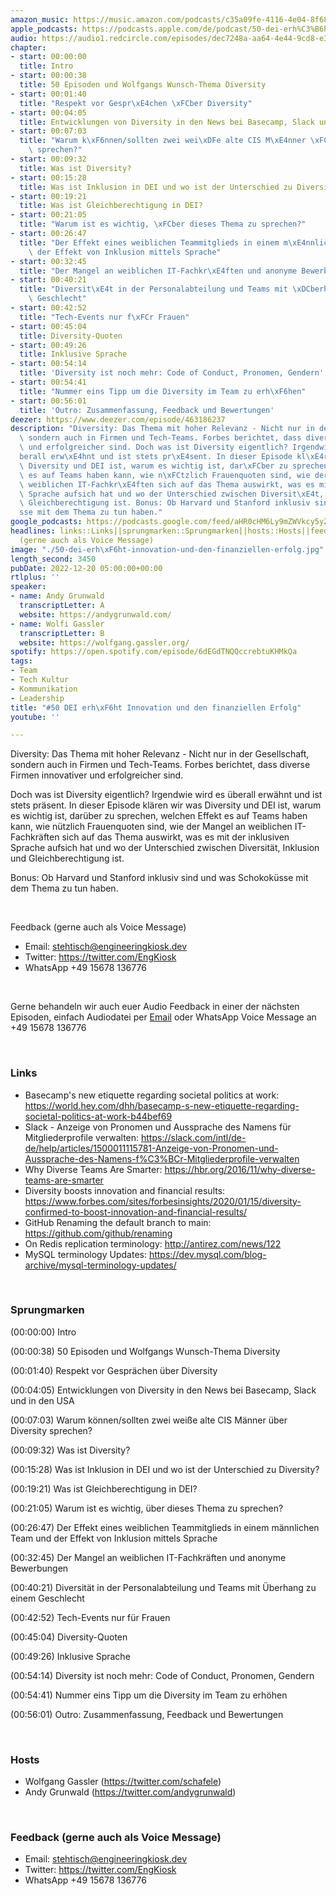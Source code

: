 ```yaml
---
amazon_music: https://music.amazon.com/podcasts/c35a09fe-4116-4e04-8f68-77d61b112e46/episodes/c9901f96-855e-4694-83a1-42454d2e94d7/engineering-kiosk-50-dei-erh%C3%B6ht-innovation-und-den-finanziellen-erfolg
apple_podcasts: https://podcasts.apple.com/de/podcast/50-dei-erh%C3%B6ht-innovation-und-den-finanziellen-erfolg/id1603082924?i=1000590704508
audio: https://audio1.redcircle.com/episodes/dec7248a-aa64-4e44-9cd8-e3ff49fd1abc/stream.mp3
chapter:
- start: 00:00:00
  title: Intro
- start: 00:00:38
  title: 50 Episoden und Wolfgangs Wunsch-Thema Diversity
- start: 00:01:40
  title: "Respekt vor Gespr\xE4chen \xFCber Diversity"
- start: 00:04:05
  title: Entwicklungen von Diversity in den News bei Basecamp, Slack und in den USA
- start: 00:07:03
  title: "Warum k\xF6nnen/sollten zwei wei\xDFe alte CIS M\xE4nner \xFCber Diversity\
    \ sprechen?"
- start: 00:09:32
  title: Was ist Diversity?
- start: 00:15:28
  title: Was ist Inklusion in DEI und wo ist der Unterschied zu Diversity?
- start: 00:19:21
  title: Was ist Gleichberechtigung in DEI?
- start: 00:21:05
  title: "Warum ist es wichtig, \xFCber dieses Thema zu sprechen?"
- start: 00:26:47
  title: "Der Effekt eines weiblichen Teammitglieds in einem m\xE4nnlichen Team und\
    \ der Effekt von Inklusion mittels Sprache"
- start: 00:32:45
  title: "Der Mangel an weiblichen IT-Fachkr\xE4ften und anonyme Bewerbungen"
- start: 00:40:21
  title: "Diversit\xE4t in der Personalabteilung und Teams mit \xDCberhang zu einem\
    \ Geschlecht"
- start: 00:42:52
  title: "Tech-Events nur f\xFCr Frauen"
- start: 00:45:04
  title: Diversity-Quoten
- start: 00:49:26
  title: Inklusive Sprache
- start: 00:54:14
  title: 'Diversity ist noch mehr: Code of Conduct, Pronomen, Gendern'
- start: 00:54:41
  title: "Nummer eins Tipp um die Diversity im Team zu erh\xF6hen"
- start: 00:56:01
  title: 'Outro: Zusammenfassung, Feedback und Bewertungen'
deezer: https://www.deezer.com/episode/463186237
description: "Diversity: Das Thema mit hoher Relevanz - Nicht nur in der Gesellschaft,\
  \ sondern auch in Firmen und Tech-Teams. Forbes berichtet, dass diverse Firmen innovativer\
  \ und erfolgreicher sind. Doch was ist Diversity eigentlich? Irgendwie wird es \xFC\
  berall erw\xE4hnt und ist stets pr\xE4sent. In dieser Episode kl\xE4ren wir was\
  \ Diversity und DEI ist, warum es wichtig ist, dar\xFCber zu sprechen, welchen Effekt\
  \ es auf Teams haben kann, wie n\xFCtzlich Frauenquoten sind, wie der Mangel an\
  \ weiblichen IT-Fachkr\xE4ften sich auf das Thema auswirkt, was es mit der inklusiven\
  \ Sprache aufsich hat und wo der Unterschied zwischen Diversit\xE4t, Inklusion und\
  \ Gleichberechtigung ist. Bonus: Ob Harvard und Stanford inklusiv sind und was Schokok\xFC\
  sse mit dem Thema zu tun haben."
google_podcasts: https://podcasts.google.com/feed/aHR0cHM6Ly9mZWVkcy5yZWRjaXJjbGUuY29tLzBlY2ZkZmQ3LWZkYTEtNGMzZC05NTE1LTQ3NjcyN2Y5ZGY1ZQ/episode/NjkyM2Y1NTEtMjgwMC00N2NhLTlhMzctMWRlYjU3NjEyMDEx?sa=X&ved=2ahUKEwjz-rmZz4f8AhWCIGIAHYqeCqQQkfYCegQIARAF
headlines: links::Links||sprungmarken::Sprungmarken||hosts::Hosts||feedback-gerne-auch-als-voice-message::Feedback
  (gerne auch als Voice Message)
image: "./50-dei-erh\xF6ht-innovation-und-den-finanziellen-erfolg.jpg"
length_second: 3450
pubDate: 2022-12-20 05:00:00+00:00
rtlplus: ''
speaker:
- name: Andy Grunwald
  transcriptLetter: A
  website: https://andygrunwald.com/
- name: Wolfi Gassler
  transcriptLetter: B
  website: https://wolfgang.gassler.org/
spotify: https://open.spotify.com/episode/6dEGdTNQQccrebtuKHMkQa
tags:
- Team
- Tech Kultur
- Kommunikation
- Leadership
title: "#50 DEI erh\xF6ht Innovation und den finanziellen Erfolg"
youtube: ''

---
```

<p>Diversity: Das Thema mit hoher Relevanz - Nicht nur in der Gesellschaft, sondern auch in Firmen und Tech-Teams. Forbes berichtet, dass diverse Firmen innovativer und erfolgreicher sind.</p><p>Doch was ist Diversity eigentlich? Irgendwie wird es überall erwähnt und ist stets präsent. In dieser Episode klären wir was Diversity und DEI ist, warum es wichtig ist, darüber zu sprechen, welchen Effekt es auf Teams haben kann, wie nützlich Frauenquoten sind, wie der Mangel an weiblichen IT-Fachkräften sich auf das Thema auswirkt, was es mit der inklusiven Sprache aufsich hat und wo der Unterschied zwischen Diversität, Inklusion und Gleichberechtigung ist.</p><p>Bonus: Ob Harvard und Stanford inklusiv sind und was Schokoküsse mit dem Thema zu tun haben.</p><p><br></p><p>Feedback (gerne auch als Voice Message)</p><ul><li>Email: <a href="mailto:stehtisch@engineeringkiosk.dev" rel="nofollow">stehtisch@engineeringkiosk.dev</a></li><li>Twitter: <a href="https://twitter.com/EngKiosk" rel="nofollow">https://twitter.com/EngKiosk</a></li><li>WhatsApp +49 15678 136776</li></ul><p><br></p><p>Gerne behandeln wir auch euer Audio Feedback in einer der nächsten Episoden, einfach Audiodatei per <a href="https://engineeringkiosk.dev/kontakt/">Email</a> oder WhatsApp Voice Message an +49 15678 136776</p><p><br></p><h3 id="links">Links</h3><ul><li>Basecamp&#39;s new etiquette regarding societal politics at work: <a href="https://world.hey.com/dhh/basecamp-s-new-etiquette-regarding-societal-politics-at-work-b44bef69" rel="nofollow">https://world.hey.com/dhh/basecamp-s-new-etiquette-regarding-societal-politics-at-work-b44bef69</a></li><li>Slack - Anzeige von Pronomen und Aussprache des Namens für Mitgliederprofile verwalten: <a href="https://slack.com/intl/de-de/help/articles/1500011115781-Anzeige-von-Pronomen-und-Aussprache-des-Namens-f%C3%BCr-Mitgliederprofile-verwalten" rel="nofollow">https://slack.com/intl/de-de/help/articles/1500011115781-Anzeige-von-Pronomen-und-Aussprache-des-Namens-f%C3%BCr-Mitgliederprofile-verwalten</a></li><li>Why Diverse Teams Are Smarter: <a href="https://hbr.org/2016/11/why-diverse-teams-are-smarter" rel="nofollow">https://hbr.org/2016/11/why-diverse-teams-are-smarter</a></li><li>Diversity boosts innovation and financial results: <a href="https://www.forbes.com/sites/forbesinsights/2020/01/15/diversity-confirmed-to-boost-innovation-and-financial-results/" rel="nofollow">https://www.forbes.com/sites/forbesinsights/2020/01/15/diversity-confirmed-to-boost-innovation-and-financial-results/</a> </li><li>GitHub Renaming the default branch to main: <a href="https://github.com/github/renaming" rel="nofollow">https://github.com/github/renaming</a></li><li>On Redis replication terminology: <a href="http://antirez.com/news/122" rel="nofollow">http://antirez.com/news/122</a></li><li>MySQL terminology Updates: <a href="https://dev.mysql.com/blog-archive/mysql-terminology-updates/" rel="nofollow">https://dev.mysql.com/blog-archive/mysql-terminology-updates/</a> </li></ul><p><br></p><h3 id="sprungmarken">Sprungmarken</h3><p>(00:00:00) Intro</p><p>(00:00:38) 50 Episoden und Wolfgangs Wunsch-Thema Diversity</p><p>(00:01:40) Respekt vor Gesprächen über Diversity</p><p>(00:04:05) Entwicklungen von Diversity in den News bei Basecamp, Slack und in den USA</p><p>(00:07:03) Warum können/sollten zwei weiße alte CIS Männer über Diversity sprechen?</p><p>(00:09:32) Was ist Diversity?</p><p>(00:15:28) Was ist Inklusion in DEI und wo ist der Unterschied zu Diversity?</p><p>(00:19:21) Was ist Gleichberechtigung in DEI?</p><p>(00:21:05) Warum ist es wichtig, über dieses Thema zu sprechen?</p><p>(00:26:47) Der Effekt eines weiblichen Teammitglieds in einem männlichen Team und der Effekt von Inklusion mittels Sprache</p><p>(00:32:45) Der Mangel an weiblichen IT-Fachkräften und anonyme Bewerbungen</p><p>(00:40:21) Diversität in der Personalabteilung und Teams mit Überhang zu einem Geschlecht</p><p>(00:42:52) Tech-Events nur für Frauen</p><p>(00:45:04) Diversity-Quoten</p><p>(00:49:26) Inklusive Sprache</p><p>(00:54:14) Diversity ist noch mehr: Code of Conduct, Pronomen, Gendern</p><p>(00:54:41) Nummer eins Tipp um die Diversity im Team zu erhöhen</p><p>(00:56:01) Outro: Zusammenfassung, Feedback und Bewertungen</p><p><br></p><h3 id="hosts">Hosts</h3><ul><li>Wolfgang Gassler (<a href="https://twitter.com/schafele" rel="nofollow">https://twitter.com/schafele</a>)</li><li>Andy Grunwald (<a href="https://twitter.com/andygrunwald" rel="nofollow">https://twitter.com/andygrunwald</a>)</li></ul><p><br></p><h3 id="feedback-gerne-auch-als-voice-message">Feedback (gerne auch als Voice Message)</h3><ul><li>Email: <a href="mailto:stehtisch@engineeringkiosk.dev" rel="nofollow">stehtisch@engineeringkiosk.dev</a></li><li>Twitter: <a href="https://twitter.com/EngKiosk" rel="nofollow">https://twitter.com/EngKiosk</a></li><li>WhatsApp +49 15678 136776</li></ul>